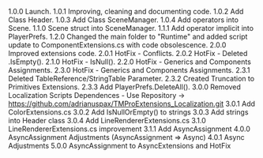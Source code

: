 1.0.0 Launch.
1.0.1 Improving, cleaning and documenting code.
1.0.2 Add Class Header.
1.0.3 Add Class SceneManager.
1.0.4 Add operators into Scene.
1.1.0 Scene struct into SceneManager.
1.1.1 Add operator implicit into PlayerPrefs.
1.2.0 Changed the main folder to "Runtime" and added script update to ComponentExtensions.cs with code obsolescence.
2.0.0 Improved extensions code.
2.0.1 HotFix - Conflicts.
2.0.2 HotFix - Deleted .IsEmpty().
2.1.0 HotFix - IsNull<T>().
2.2.0 HotFix - Generics and Components Assignments.
2.3.0 HotFix - Generics and Components Assignments.
2.3.1 Deleted TableReference/StringTable Parameter.
2.3.2 Created Truncation to Primitives Extensions.
2.3.3 Add PlayerPrefs.DeleteAll().
3.0.0 Removed Localization Scripts Dependences - Use Repository -> https://github.com/adrianuspax/TMProExtensions_Localization.git
3.0.1 Add ColorExtensions.cs
3.0.2 Add IsNullOrEmpty() to strings
3.0.3 Add strings into Header class
3.0.4 Add LineRendererExtensions.cs
3.1.0 LineRendererExtensions.cs improvement
3.1.1 Add AsyncAssignment
4.0.0 AsyncAssignment Adjustments (AsyncAssignment => Async)
4.0.1 Async Adjustments
5.0.0 AsyncAssignment to AsyncExtensions and HotFix